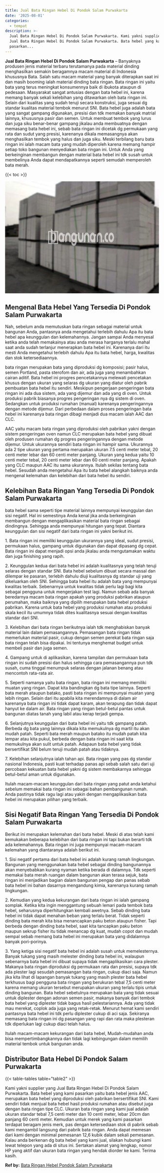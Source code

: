 ```yaml
---
title: Jual Bata Ringan Hebel Di Pondok Salam Purwakarta
date: '2025-08-01'
categories:
  - tempat
description: >-
  Jual Bata Ringan Hebel Di Pondok Salam Purwakarta. Kami yakni supplier yang
  Jual Bata Ringan Hebel Di Pondok Salam Purwakarta. Bata hebel yang kami
  pasarkan...
---
```


**Jual Bata Ringan Hebel Di Pondok Salam Purwakarta** – Banyaknya produsen jenis material terbaru terutamanya pada material dinding menghasilkan semakin beragamnya macam material di Indonesia khususnya Bata. Salah satu macam material yang banyak diterapkan saat ini dan masih booming ialah material dinding bata ringan. Bata ringan ini yaitu bata yang terus meningkat konsumennya baik di ibukota ataupun di pedesaan. Masyarakat sangat antusias dengan bata hebel ini, karena memang banyak sekali kelebihan yang ditawarkan oleh bata ringan ini. Selain dari kualitas yang sudah teruji secara konstruksi, juga sesuai dg standar kualitas material tembok menurut SNI. Bata hebel juga adalah bata yang sangat gampang digunakan, presisi dan tdk memakan banyak matrial lainnya, khususnya pasir dan semen. Untuk membuat tembok yang lurus dan juga siku benar-benar gampang jikalau anda membuatnya dengan memasang bata hebel ini, sebab bata ringan ini dicetak dg permukaan yang rata dan sudut yang presisi, karenanya dikala memasangnya akan menghasilkan tembok yang halus dan juga siku. Meski terbilang baru bata ringan ini ialah macam bata yang mudah diperoleh karena memang hampir setiap toko bangunan menyediakan bata ringan ini. Untuk Anda yang berkeinginan membangun dengan material bata hebel ini tdk susah untuk membelinya Anda dapat mendapatkannya seperti semudah memperoleh bata merah.

{{< toc >}}

![Jual Bata Ringan Hebel Di Pondok Salam Purwakarta](/images/jual-hebel-murah-43.png)

## Mengenal Bata Hebel Yang Tersedia Di Pondok Salam Purwakarta

Nah, sebelum anda memutuskan bata ringan sebagai material untuk bangunan Anda, pantasnya anda mengetahui terlebih dahulu Apa itu bata hebel apa keunggulan dan kelemahannya. Jangan sampai Anda menyesal ketika anda telah memakainya atau anda merasa harganya terlalu mahal saat anda sudah terlanjur menerapkan bata hebel ini. Karenanya dari itu mesti Anda mengetahui terlebih dahulu Apa itu bata hebel, harga, kwalitas dan stok ketersediaannya.

bata ringan merupakan bata yang diproduksi dg komposisi; pasir halus, semen Portland, pasta sterofom dan air, ada juga yang menambahkan cairan aditif. Bata hebel ini progres pencetakannya melewati pencetakan khusus dengan ukuran yang selaras dg ukuran yang diatur oleh pabrik pembuatan bata hebel itu sendiri. Meskipun pengerjaan pengeringan bata ringan ini ada dua sistem, ada yang dijemur dan ada yang di oven. Untuk produksi pabrik biasanya progres pengeringan nya dg sistem di oven. Sedangkan untuk produksi rumahan (manual) karenanya pengeringannya dengan metode dijemur. Dari perbedaan dalam proses pengeringan bata hebel ini karenanya bata ringan dibagi menjadi dua macam ialah AAC dan CLC.

AAC yaitu macam bata ringan yang diproduksi oleh pabrikan yakni dengan sistem pengeringan oven namun CLC merupakan bata hebel yang dibuat oleh produsen rumahan dg progres pengeringannya dengan metode dijemur. Untuk ukurannya sendiri bata ringan ini hampir sama. Ukurannya ada 2 tipe ukuran yang pertama merupakan ukuran 7.5 centi meter tebal, 20 centi meter lebar dan 60 centi meter panjang. Ukuran yang kedua yaitu 10 centi meter tebal, 20 centi meter lebar dan 60 centi meter panjang. Apakah yang CLC maupun AAC itu sama ukurannya. Itulah sekilas tentang bata hebel. Sesudah anda mengetahui Apa itu bata hebel alangkah baiknya anda mengenal kelemahan dan kelebihan dari bata hebel itu sendiri.

## Kelebihan Bata Ringan Yang Tersedia Di Pondok Salam Purwakarta

bata hebel sama seperti tipe material lainnya mempunyai keunggulan dan sisi negatif. Hal ini semestinya Anda kenal jika anda berkeinginan membangun dengan mengaplikasikan material bata ringan sebagai dindingnya. Sehingga anda mempunyai hitungan yang tepat. Diantara keunggulan dan sisi negatif dari bata ringan ini yakni berikut ini.

1\. Bata ringan ini memiliki keunggulan ukurannya yang ideal, sudut presisi, permukaan halus, gampang untuk digunakan dan dapat dipasang dg cepat. Bata ringan ini dapat menjadi opsi anda jikalau anda mengutamakan waktu dan juga finishing yang rapih.

2\. Keunggulan kedua dari bata hebel ini adalah kualitasnya yang telah teruji selaras dengan standar SNI. Bata hebel sebelum dibuat secara massal dan dilempar ke pasaran, terlebih dahulu diuji kualitasnya dg standar uji yang dikeluarkan oleh SNI. Sehingga bata hebel itu adalah bata yang mempunyai kwalitas terbaik. Sebenarnya untuk kwalitas tidak perlu lagi bagi kita sebagai pengguna untuk mengerjakan test lagi. Namun sebab ada banyak beredarnya macam bata ringan apakah yang produksi pabrikan ataupun perumahan, maka baiknya yang dipilih merupakan bata hebel produksi pabrikan. Karena untuk bata hebel yang produksi rumahan atau produksi skala kecil itu umumnya tidak dites kualitasnya sesuai dengan kwalitas standar dari SNI.

3\. Kelebihan dari bata ringan berikutnya ialah tdk menghabiskan banyak material lain dalam pemasangannya. Pemasangan bata ringan tidak memerlukan material pasir, cukup dengan semen perekat bata ringan saja bata ringan telah bisa dipakai. Ini tentunya menghemat budget untuk membeli pasir dan juga semen.

4\. Gampang untuk di aplikasikan, karena tampilan dan permukaan bata ringan ini sudah presisi dan halus sehingga cara pemasangannya pun tdk susah, cuma tinggal menumpuk selaras dengan jalanan benang atau mencontoh rata-rata air.

5\. Seperti namanya yaitu bata ringan, bata ringan ini memang memiliki muatan yang ringan. Dapat kita bandingkan dg bata tipe lainnya. Seperti bata merah ataupun batako, pasti bata ringan ini mempunyai muatan yang lebih ringan. Selain dari itu apabila kita merendamnya di dalam air karenanya bata ringan ini tidak dapat karam, akan terapung dan tidak dapat hanyut ke dalam air. Bata ringan yang ringan betul-betul pantas untuk bangunan diatas tanah yang labil atau kerap terjadi gempa.

6\. Selanjutnya keunggulan dari bata hebel ini yaitu tdk gampang patah. Berbeda dg bata yang lainnya dikala kita memukulnya dg martil itu akan mudah patah. Seperti bata merah maupun batako itu mudah patah kita lempar atau kita pukul, berbeda dengan bata ringan ini saat kita memukulnya akan sulit untuk patah. Adapaun bata hebel yang tidak bersertifikat SNI belum teruji mudah patah atau tidaknya.

7\. Kelebihan selanjutnya ialah tahan api. Bata ringan yang pas dg standar nasional Indonesia, pasti kuat terhadap panas api sebab salah satu dari uji percobaan kekuatan bata hebel yakni dg sistem membakarnya sehingga betul-betul aman untuk digunakan.

Itulah macam-macam keunggulan dari bata ringan yang patut anda ketahui sebelum memakai bata ringan ini sebagai bahan pembangunan rumah. Anda pastinya tidak ragu lagi atau yakin dengan mengaplikasikan bata hebel ini merupakan pilihan yang terbaik.

## Sisi Negatif Bata Ringan Yang Tersedia Di Pondok Salam Purwakarta

Berikut ini merupakan kelemahan dari bata hebel. Meski di atas telah kami kemukakan beberapa kelebihan dari bata ringan ini tapi bukan berarti tdk ada kelemahannya. Bata ringan ini juga mempunyai macam-macam kelemahan yang diantaranya adalah berikut ini.

1\. Sisi negatif pertama dari bata hebel ini adalah kurang ramah lingkungan. Bangunan yang menggunakan bata hebel sebagai dinding bangunannya akan menyebabkan kurang nyaman ketika berada di dalamnya. Tdk seperti memakai bata merah ruangan dalam bangunan akan terasa sejuk, bata ringan ini menjadikan bagian dalam bangunan pengap dan panas sebab bata hebel ini bahan dasarnya mengandung kimia, karenanya kurang ramah lingkungan.

2\. Kemudian yang kedua kekurangan dari bata ringan ini ialah gampang somplak. Ketika kita ingin menggantung sebuah lemari pada tembok bata hebel, seharusnya diperhitungkan kembali awetnya. Sebab dinding bata hebel ini tidak dapat menahan beban yang terlalu berat. Tidak seperti dinding bata merah kita bisa menancapkan paku beton ataupun fisher. Tapi berbeda dengan dinding bata hebel, saat kita tancapkan paku beton maupun sekrup fisher itu tidak menancap dg kuat, mudah copot dan mudah sempal sebab memang bata hebel ini merupakan bata yang didalamnya banyak pori-porinya.

3\. Yang ketiga sisi negatif bata hebel ini adalah susah untuk memelesternya. Banyak tukang yang masih melester dinding bata hebel ini, walaupun sebenarnya bata hebel ini dibuat supaya tidak mengaplikasikan cara plester. Makanya bata ringan diproduksi dg permukaan rata dan presisi, supaya tdk ada plester lagi sesudah pemasangan bata ringan, cukup diaci saja. Namun jika kita lihat di lapangan banyak tukang yang masih plester bata hebel terkhusus bagi pengguna bata ringan yang berukuran tebal 7,5 centi meter karena memang ukuran tersebut merupakan ukuran yang terlalu tipis untuk dinding bangunan. Bata hebel sebetulnya merupakan bata yang tidak sesuai untuk diplester dengan adonan semen pasir, makanya banyak dari tembok bata hebel yang diplester tidak bagus hasil pelestariannya. Ada yang tidak mau merekat, coplok ada juga yang retak-retak. Menurut hemat kami sendiri pantasnya bata hebel ini tdk perlu diplester cukup di aci saja. Sekiranya memasang bata ringan ini dg pasangan yang rapi dan rata maka plesteran tdk diperlukan lagi cukup diaci telah halus.

Itulah macam-macam kekurangan dari bata hebel, Mudah-mudahan anda bisa mempertimbangkannya dan tidak lagi kebingungan dalam memilih material tembok untuk bangunan anda.

## Distributor Bata Hebel Di Pondok Salam Purwakarta

{{< table-tables table="table2" >}}

Kami yakni supplier yang Jual Bata Ringan Hebel Di Pondok Salam Purwakarta. Bata hebel yang kami pasarkan yaitu bata hebel jenis AAC, merupakan bata hebel yang diproduksi oleh pabrikan bersertifikat SNI. Kami sendiri tidak menjual bata hebel hasil produksi rumahan atau disebut juga dengan bata ringan tipe CLC. Ukuran bata ringan yang kami jual adalah ukuran standar tebal 7,5 centi meter dan 10 centi meter, lebar 20cm dan panjang 60 centi meter. Kemudian untuk merek yang kami pasarkan terdapat beragam jenis merk, pas dengan ketersediaan stok di pabrik sebab kami mengambil langsung dari pabrik bata ringan. Anda dapat memesan dari kami dengan minimal pemesanan 12,6 kubik dalam sekali pemesanan. Kalau anda berkenan dg bata hebel yang kami jual, silakan hubungi kami lewat telepon yang ada di situs ini. Sertakan alamat yang lengkap, nomor HP yang aktif dan ukuran bata ringan yang hendak diorder ke kami. Terima kasih.

**Ref by:** [Bata Ringan Hebel Pondok Salam Purwakarta](https://id.wikipedia.org/wiki/Bata)
